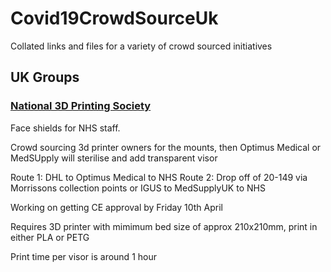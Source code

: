 # Covid19CrowdSourceUk
Collated links and files for a variety of crowd sourced initiatives


## UK Groups

### [National 3D Printing Society](https://national3dprintingsociety.co.uk/)

Face shields for NHS staff.

Crowd sourcing 3d printer owners for the mounts, then Optimus Medical or MedSUpply will sterilise and add transparent visor

Route 1: DHL to Optimus Medical to NHS
Route 2: Drop off of 20-149 via Morrissons collection points or IGUS to MedSupplyUK to NHS

Working on getting CE approval by Friday 10th April

Requires 3D printer with mimimum bed size of approx 210x210mm, print in either PLA or PETG

Print time per visor is around 1 hour